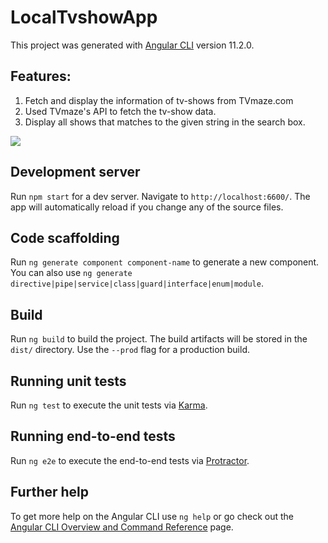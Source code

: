 # LocalTvshowApp

This project was generated with [Angular CLI](https://github.com/angular/angular-cli) version 11.2.0.

## Features:
1. Fetch and display the information of tv-shows from TVmaze.com 
2. Used TVmaze's API to fetch the tv-show data.
3. Display all shows that matches to the given string in the search box.


<image src = "image\tvshowimage.png">

## Development server

Run `npm start` for a dev server. Navigate to `http://localhost:6600/`. The app will automatically reload if you change any of the source files.

## Code scaffolding

Run `ng generate component component-name` to generate a new component. You can also use `ng generate directive|pipe|service|class|guard|interface|enum|module`.

## Build

Run `ng build` to build the project. The build artifacts will be stored in the `dist/` directory. Use the `--prod` flag for a production build.

## Running unit tests

Run `ng test` to execute the unit tests via [Karma](https://karma-runner.github.io).

## Running end-to-end tests

Run `ng e2e` to execute the end-to-end tests via [Protractor](http://www.protractortest.org/).

## Further help

To get more help on the Angular CLI use `ng help` or go check out the [Angular CLI Overview and Command Reference](https://angular.io/cli) page.
